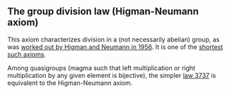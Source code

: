## The group division law (Higman-Neumann axiom)

This axiom characterizes division in a (not necessarily abelian) group, as was [worked out by Higman and Neumann in 1956](https://mathscinet.ams.org/mathscinet/relay-station?mr=57866). It is one of the [shortest such axioms](https://www.cs.unm.edu/~mccune/projects/gtsax/).

Among quasigroups (magma such that left multiplication or right multiplication by any given element is bijective), the simpler [law 3737](https://teorth.github.io/equational_theories/implications/?3737) is equivalent to the Higman-Neumann axiom.
